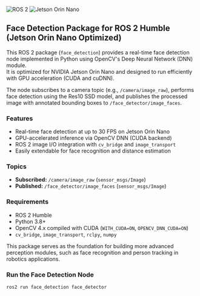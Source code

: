![ROS 2](https://img.shields.io/badge/ROS2-Humble-blue)
![Jetson Orin Nano](https://img.shields.io/badge/Jetson-Orin%20Nano-green)

## Face Detection Package for ROS 2 Humble (Jetson Orin Nano Optimized)

This ROS 2 package (`face_detection`) provides a real-time face detection node implemented in Python using OpenCV's Deep Neural Network (DNN) module.  
It is optimized for NVIDIA Jetson Orin Nano and designed to run efficiently with GPU acceleration (CUDA and cuDNN).

The node subscribes to a camera topic (e.g., `/camera/image_raw`), performs face detection using the Res10 SSD model, and publishes the processed image with annotated bounding boxes to `/face_detector/image_faces`.

### Features
- Real-time face detection at up to 30 FPS on Jetson Orin Nano  
- GPU-accelerated inference via OpenCV DNN (CUDA backend)  
- ROS 2 image I/O integration with `cv_bridge` and `image_transport`  
- Easily extendable for face recognition and distance estimation  

### Topics
- **Subscribed:** `/camera/image_raw` (`sensor_msgs/Image`)  
- **Published:** `/face_detector/image_faces` (`sensor_msgs/Image`)  

### Requirements
- ROS 2 Humble
- Python 3.8+
- OpenCV 4.x compiled with CUDA (`WITH_CUDA=ON`, `OPENCV_DNN_CUDA=ON`)
- `cv_bridge`, `image_transport`, `rclpy`, `numpy`

This package serves as the foundation for building more advanced perception modules, such as face recognition and person tracking in robotics applications.


### Run the Face Detection Node
```bash
ros2 run face_detection face_detector



